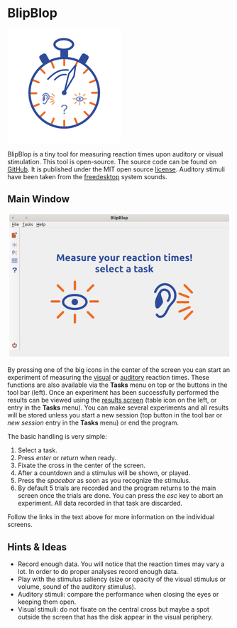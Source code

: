 
# BlipBlop

![blip blop](images/blipblop_logo.png)

BlipBlop is a tiny tool for measuring reaction times upon auditory or visual stimulation. This tool is open-source. The source code can be found on [GitHub](https://github.com/jgrewe/blipblop). It is published under the MIT open source [license](license.md).
Auditory stimuli have been taken from the [freedesktop](https://freedesktop.org) system sounds.

## Main Window

![main screen](images/blipblop_main.png)

By pressing one of the big icons in the center of the screen you can start an experiment of measuring the [visual](visual_taks.md) or [auditory](auditory_task.md) reaction times. These functions are also available via the **Tasks** menu on top or the buttons in the tool bar (left). Once an experiment has been successfully performed the results can be viewed using the [results screen](results.md) (table icon on the left, or entry in the **Tasks** menu).
You can make several experiments and all results will be stored unless you start a new session (top button in the tool bar or *new session* entry in the **Tasks** menu) or end the program.

The basic handling is very simple:

1. Select a task.
2. Press *enter* or *return* when ready.
3. Fixate the cross in the center of the screen.
4. After a countdown and a stimulus will be shown, or played.
5. Press the *spacebar* as soon as you recognize the stimulus.
6. By default 5 trials are recorded and the program returns to the main screen once the trials are done. You can press the *esc* key to abort an experiment. All data recorded in that task are discarded.

Follow the links in the text above for more information on the individual screens.

## Hints & Ideas

* Record enough data. You will notice that the reaction times may vary a lot. In order to do proper analyses record enough data.
* Play with the stimulus saliency (size or opacity of the visual stimulus or volume, sound of the auditory stimulus).
* Auditory stimuli: compare the performance when closing the eyes or keeping them open.
* Visual stimuli: do not fixate on the central cross but maybe a spot outside the screen that has the disk appear in the visual periphery.
